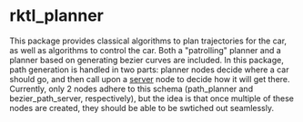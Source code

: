 # rktl_planner
This package provides classical algorithms to plan trajectories for the car, as
well as algorithms to control the car. Both a "patrolling" planner and a planner
based on generating bezier curves are included. In this package, path
generation is handled in two parts: planner nodes decide where a car should go,
and then call upon a [server](https://wiki.ros.org/Services) node to
decide how it will get there. Currently, only 2 nodes adhere to this schema
(path_planner and bezier_path_server, respectively), but the idea is that once
multiple of these nodes are created, they should be able to be swtiched out
seamlessly.
